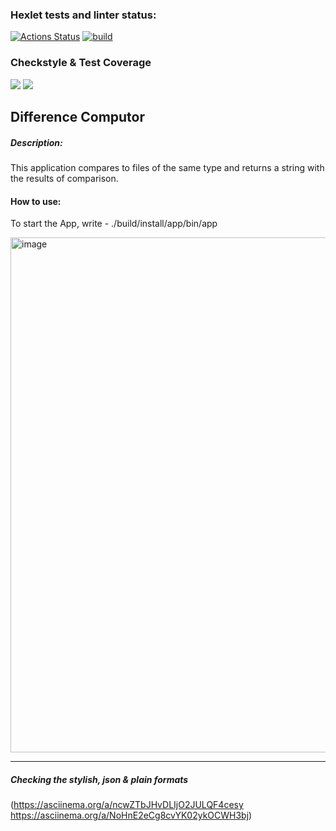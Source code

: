 ### Hexlet tests and linter status:
[![Actions Status](https://github.com/Kukuru5a/java-project-71/workflows/hexlet-check/badge.svg)](https://github.com/Kukuru5a/java-project-71/actions) [![build](https://github.com/Kukuru5a/java-project-71/actions/workflows/build.yml/badge.svg)](https://github.com/Kukuru5a/java-project-71/actions/workflows/build.yml)

### Checkstyle & Test Coverage

<a href="https://codeclimate.com/github/Kukuru5a/java-project-71/maintainability"><img src="https://api.codeclimate.com/v1/badges/920199e8bdee7e530849/maintainability" /></a> <a href="https://codeclimate.com/github/kukuru5a/java-project-71/test_coverage"><img src="https://api.codeclimate.com/v1/badges/73c32c96f92578a6ed10c774a4b2ef48eb3e4770e2bb7ff7007559c57ce48651/test_coverage" /></a>


## Difference Computor

##### Description: 
This application compares to files of the same type and returns a string with the results of comparison.

#### How to use:

To start the App, write - ./build/install/app/bin/app

<img width="824" alt="image" src="https://github.com/Kukuru5a/java-project-71/assets/123395035/3843d616-aa03-4cf8-af19-5f1c7a62226a">




--------
##### Checking the stylish, json & plain formats 
(https://asciinema.org/a/ncwZTbJHvDLIjO2JULQF4cesy
https://asciinema.org/a/NoHnE2eCg8cvYK02ykOCWH3bj)
